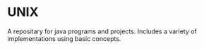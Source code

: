 # UNIX
A repositary for java programs and projects. Includes a variety of implementations using basic concepts.
